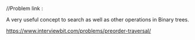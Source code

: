 //Problem  link :

A very useful concept to search as well as other operations in Binary trees.

https://www.interviewbit.com/problems/preorder-traversal/
